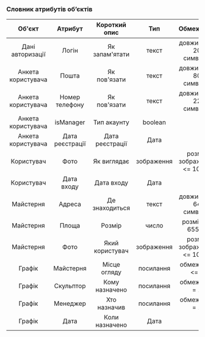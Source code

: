 ### Словник атрибутів об’єктів

|       Об'єкт       |     Атрибут     |   Короткий опис  |     Тип    |          Обмеження         |
|:------------------:|:---------------:|:----------------:|:----------:|:--------------------------:|
| Дані авторизації   |      Логін      |  Як запам'ятати  |    текст   | довжина <= 20 символів     |
| Анкета користувача |      Пошта      |   Як пов'язати   |    текст   | довжина <= 80 символів     |
| Анкета користувача |  Номер телефону |   Як пов'язати   |    текст   | довжина <= 22 символів     |
| Анкета користувача |    isManager    |    Тип акаунту   |   boolean  | <none>                     |
| Анкета користувача | Дата реєстрації | Дата реєстрації  |    Дата    | <none>                     |
| Користувач         |       Фото      |    Як виглядає   | зображення | розмір зображення <= 10 МБ |
| Користувач         |    Дата входу   |    Дата входу    |    Дата    | <none>                     |
| Майстерня          |      Адреса     |  Де знаходиться  |    текст   | довжина <= 64 символів     |
| Майстерня          |      Площа      |      Розмір      |    число   | розмір <= 65535            |
| Майстерня          |       Фото      |  Який користувач | зображення | розмір зображення <= 10 МБ |
| Графік             |    Майстерня    |   Місце огляду   |  посилання | обмеження <= 5             |
| Графік             |    Скульптор    |  Кому назначено  |  посилання | обмеження = 1              |
| Графік             |     Менеджер    |   Хто назначив   |  посилання | обмеження = 1              |
| Графік             |       Дата      |  Коли назначено  |    Дата    | <none>                     |